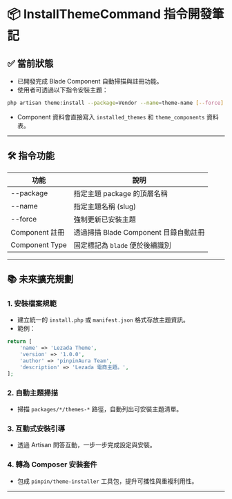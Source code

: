 
# 📦 InstallThemeCommand 指令開發筆記

## ✅ 當前狀態
- 已開發完成 Blade Component 自動掃描與註冊功能。
- 使用者可透過以下指令安裝主題：

```bash
php artisan theme:install --package=Vendor --name=theme-name [--force]
```

- Component 資料會直接寫入 `installed_themes` 和 `theme_components` 資料表。

---

## 🛠️ 指令功能

| 功能           | 說明                              |
|---------------|-----------------------------------|
| --package     | 指定主題 package 的頂層名稱       |
| --name        | 指定主題名稱 (slug)               |
| --force       | 強制更新已安裝主題                  |
| Component 註冊 | 透過掃描 Blade Component 目錄自動註冊 |
| Component Type | 固定標記為 `blade` 便於後續識別    |

---

## 📚 未來擴充規劃

### 1. 安裝檔案規範
- 建立統一的 `install.php` 或 `manifest.json` 格式存放主題資訊。
- 範例：
```php
return [
    'name' => 'Lezada Theme',
    'version' => '1.0.0',
    'author' => 'pinpinAura Team',
    'description' => 'Lezada 電商主題。',
];
```

### 2. 自動主題掃描
- 掃描 `packages/*/themes-*` 路徑，自動列出可安裝主題清單。

### 3. 互動式安裝引導
- 透過 Artisan 問答互動，一步一步完成設定與安裝。

### 4. 轉為 Composer 安裝套件
- 包成 `pinpin/theme-installer` 工具包，提升可攜性與重複利用性。

---
